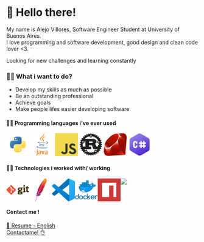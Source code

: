 <h1> 🤙 Hello there!  </h1>

<p>My name is  Alejo Villores, Software Engineer Student at University of Buenos Aires.<br> I love programming and software development, good design and clean code lover <3. </p>

<p> Looking for new challenges and learning constantly </p>

<h3>🧑‍🎓  What i want to do?</h3>
<ul>
  <li>Develop my skills as much as possible </li>
  <li>Be an outstanding professional</li>
  <li>Achieve goals</li>
  <li>Make people lifes easier developing software</li>
</ul>
<h4>👨‍💻 Programming languages i've ever used </h4>

<div display="inline">
    <img height="60" width="60" margin= "10px" src="https://raw.githubusercontent.com/github/explore/80688e429a7d4ef2fca1e82350fe8e3517d3494d/topics/python/python.png" />
    <img height="60" width="60" src="https://raw.githubusercontent.com/github/explore/80688e429a7d4ef2fca1e82350fe8e3517d3494d/topics/java/java.png"/>
    <img height="60" width="60" src="https://raw.githubusercontent.com/github/explore/80688e429a7d4ef2fca1e82350fe8e3517d3494d/topics/javascript/javascript.png"/>
  <img height="60" width="60" src="https://raw.githubusercontent.com/github/explore/80688e429a7d4ef2fca1e82350fe8e3517d3494d/topics/rust/rust.png"/>
  <img height="60" width="60" src="https://raw.githubusercontent.com/github/explore/80688e429a7d4ef2fca1e82350fe8e3517d3494d/topics/ruby/ruby.png"/>
  <img height="60" width="60" src="https://raw.githubusercontent.com/github/explore/80688e429a7d4ef2fca1e82350fe8e3517d3494d/topics/csharp/csharp.png"/>
  
</div>
<h4>🧑‍💻 Technologies i worked with/ working</h4>
<div style="display:flex;">
    <img height="60" width="60" margin= "5px" src="https://raw.githubusercontent.com/github/explore/80688e429a7d4ef2fca1e82350fe8e3517d3494d/topics/git/git.png"/>
    <img height="60" width="60" margin= "10px" src="https://raw.githubusercontent.com/github/explore/80688e429a7d4ef2fca1e82350fe8e3517d3494d/topics/maven/maven.png"/>
    <img height="60" width="60" margin= "10px" src="https://raw.githubusercontent.com/github/explore/80688e429a7d4ef2fca1e82350fe8e3517d3494d/topics/visual-studio-code/visual-studio-code.png"/>
  <img height="60" width="60" margin= "10" src="https://raw.githubusercontent.com/github/explore/80688e429a7d4ef2fca1e82350fe8e3517d3494d/topics/docker/docker.png"/>
  <img height="60" width="60" margin= "5px" src="https://raw.githubusercontent.com/github/explore/80688e429a7d4ef2fca1e82350fe8e3517d3494d/topics/npm/npm.png"/>
  <img height="60" max-width="150" margin= "5px" src="https://upload.wikimedia.org/wikiversity/en/8/8c/FastAPI_logo.png"/>
</div>
<h4>Contact me !</h4>
<a href="https://drive.google.com/file/d/1q9ytCEvDU1a07zOCpLzoXCigK3ct617T/view?usp=drive_link" >📄 Resume - English</a>
</br>
<a href="mailto: alejovillores@gmail.com" >Contactame! 👌</a>
<br>


